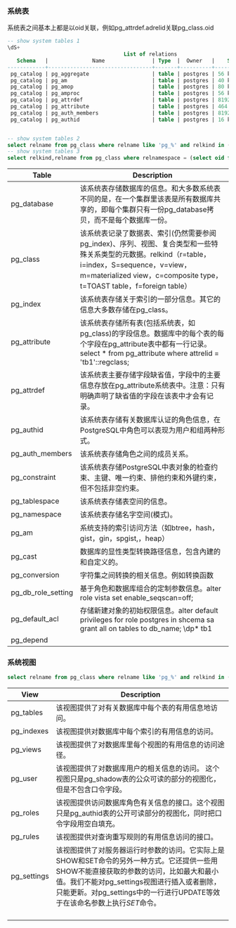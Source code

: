 ### 系统表

系统表之间基本上都是以oid关联，例如pg_attrdef.adrelid关联pg_class.oid

```sql
-- show system tables 1
\dS+
                                     List of relations
   Schema   |              Name               | Type  |  Owner   |    Size    | Description 
------------+---------------------------------+-------+----------+------------+-------------
 pg_catalog | pg_aggregate                    | table | postgres | 56 kB      | 
 pg_catalog | pg_am                           | table | postgres | 40 kB      | 
 pg_catalog | pg_amop                         | table | postgres | 80 kB      | 
 pg_catalog | pg_amproc                       | table | postgres | 56 kB      | 
 pg_catalog | pg_attrdef                      | table | postgres | 8192 bytes | 
 pg_catalog | pg_attribute                    | table | postgres | 464 kB     | 
 pg_catalog | pg_auth_members                 | table | postgres | 8192 bytes | 
 pg_catalog | pg_authid                       | table | postgres | 16 kB      | 


-- show system tables 2
select relname from pg_class where relname like 'pg_%' and relkind in ('r') order by relname;
-- show system tables 3
select relkind,relname from pg_class where relnamespace = (select oid from pg_namespace where nspname='pg_catalog') and relkind = 'r' order by 1,2;
```

| Table              | Description                                                  |
| ------------------ | ------------------------------------------------------------ |
| pg_database        | 该系统表存储数据库的信息。和大多数系统表不同的是，在一个集群里该表是所有数据库共享的，即每个集群只有一份pg_database拷贝，而不是每个数据库一份。 |
| pg_class           | 该系统表记录了数据表、索引(仍然需要参阅pg_index)、序列、视图、复合类型和一些特殊关系类型的元数据。relkind（r=table，i=index，S=sequence，v=view，m=materialized view，c=composite type，t=TOAST table，f=foreign table） |
| pg_index           | 该系统表存储关于索引的一部分信息。其它的信息大多数存储在pg_class。 |
| pg_attribute       | 该系统表存储所有表(包括系统表，如pg_class)的字段信息。数据库中的每个表的每个字段在pg_attribute表中都有一行记录。 select * from pg_attribute where attrelid = 'tb1'::regclass; |
| pg_attrdef         | 该系统表主要存储字段缺省值，字段中的主要信息存放在pg_attribute系统表中。注意：只有明确声明了缺省值的字段在该表中才会有记录。 |
| pg_authid          | 该系统表存储有关数据库认证的角色信息，在PostgreSQL中角色可以表现为用户和组两种形式。 |
| pg_auth_members    | 该系统表存储角色之间的成员关系。                             |
| pg_constraint      | 该系统表存储PostgreSQL中表对象的检查约束、主键、唯一约束、排他约束和外键约束，但不包括非空约束。 |
| pg_tablespace      | 该系统表存储表空间的信息。                                   |
| pg_namespace       | 该系统表存储名字空间(模式)。                                 |
| pg_am              | 系统支持的索引访问方法（如btree，hash，gist，gin，spgist,，heap） |
| pg_cast            | 数据库的显性类型转换路径信息，包含內建的和自定义的。         |
| pg_conversion      | 字符集之间转换的相关信息。例如转换函数                       |
| pg_db_role_setting | 基于角色和数据库组合的定制参数信息。alter role vista set enable_seqscan=off; |
| pg_default_acl     | 存储新建对象的初始权限信息。alter default privileges for role postgres in shcema sa grant all on tables to db_name; \dp* tb1 |
| pg_depend          |                                                              |



### 系统视图

```sql
select relname from pg_class where relname like 'pg_%' and relkind in ('v') order by relname;
```

| View        | Description                                                  |
| ----------- | ------------------------------------------------------------ |
| pg_tables   | 该视图提供了对有关数据库中每个表的有用信息地访问。           |
| pg_indexes  | 该视图提供对数据库中每个索引的有用信息的访问。               |
| pg_views    | 该视图提供了对数据库里每个视图的有用信息的访问途径。         |
| pg_user     | 该视图提供了对数据库用户的相关信息的访问。 这个视图只是pg_shadow表的公众可读的部分的视图化，但是不包含口令字段。 |
| pg_roles    | 该视图提供访问数据库角色有关信息的接口。这个视图只是pg_authid表的公开可读部分的视图化，同时把口令字段用空白填充。 |
| pg_rules    | 该视图提供对查询重写规则的有用信息访问的接口。               |
| pg_settings | 该视图提供了对服务器运行时参数的访问。它实际上是SHOW和SET命令的另外一种方式。它还提供一些用SHOW不能直接获取的参数的访问，比如最大和最小值。我们不能对pg_settings视图进行插入或者删除， 只能更新。对pg_settings中的一行进行UPDATE等效于在该命名参数上执行*SET*命令。 |
|             |                                                              |
|             |                                                              |
|             |                                                              |
|             |                                                              |

